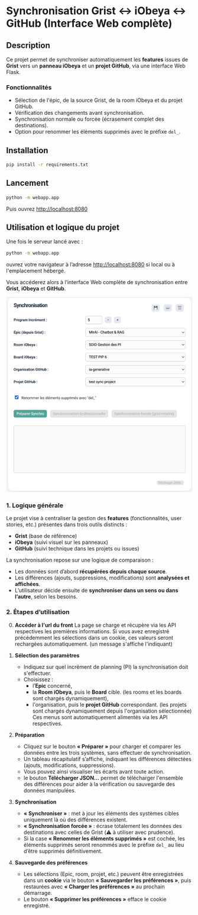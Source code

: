# Synchronisation Grist ↔ iObeya ↔ GitHub (Interface Web complète)

## Description
Ce projet permet de synchroniser automatiquement les **features** issues de **Grist**
vers un **panneau iObeya** et un **projet GitHub**, via une interface Web Flask.

### Fonctionnalités
- Sélection de l'épic, de la source Grist, de la room iObeya et du projet GitHub.
- Vérification des changements avant synchronisation.
- Synchronisation normale ou forcée (écrasement complet des destinations).
- Option pour renommer les éléments supprimés avec le préfixe `del_`.

## Installation
```bash
pip install -r requirements.txt
```

## Lancement
```bash
python -m webapp.app
```
Puis ouvrez [http://localhost:8080](http://localhost:8080)

## Utilisation et logique du projet

Une fois le serveur lancé avec :

```bash
python -m webapp.app
```

ouvrez votre navigateur à l’adresse [http://localhost:8080](http://localhost:8080) si local ou à l'emplacement hébergé.

Vous accéderez alors à l’interface Web complète de synchronisation entre **Grist**, **iObeya** et **GitHub**.

![Interface Web de synchronisation](images/screen.png)

### 1. Logique générale

Le projet vise à centraliser la gestion des **features** (fonctionnalités, user stories, etc.) présentes dans trois outils distincts :  
- **Grist** (base de référence)  
- **iObeya** (suivi visuel sur les panneaux)  
- **GitHub** (suivi technique dans les projets ou issues)

La synchronisation repose sur une logique de comparaison :
- Les données sont d’abord **récupérées depuis chaque source**.
- Les différences (ajouts, suppressions, modifications) sont **analysées et affichées**.
- L’utilisateur décide ensuite de **synchroniser dans un sens ou dans l’autre**, selon les besoins.

### 2. Étapes d’utilisation

0. **Accéder à l'url du front**
    La page se charge et récupère via les API respectives les premières informations.
    Si vous avez enregistré précédemment les sélections dans un cookie, ces valeurs seront rechargées automatiquement. (un message s'affiche l'indiquant)

1. **Sélection des paramètres**
   - Indiquez sur quel incrément de planning (PI) la synchronisation doit s'effectuer.
   - Choisissez :
     - l’**Epic** concerné,
     - la **Room iObeya**, puis le **Board** cible. (les rooms et les boards sont chargés dynamiquement),
     - l'organisation, puis le **projet GitHub** correspondant.  (les projets sont chargés dynamiquement depuis l'organisation sélectionnée)
   Ces menus sont automatiquement alimentés via les API respectives.

2. **Préparation**
   - Cliquez sur le bouton **« Préparer »** pour charger et comparer les données entre les trois systèmes, sans effectuer de synchronisation.
   - Un tableau récapitulatif s’affiche, indiquant les différences détectées (ajouts, modifications, suppressions).
   - Vous pouvez ainsi visualiser les écarts avant toute action.
   - le bouton **Télécharger JSON...** permet de télécharger l'ensemble des différences pour aider à la vérification ou sauvegarde des données manipulées.

3. **Synchronisation**
   - **« Synchroniser »** : met à jour les éléments des systèmes cibles uniquement là où des différences existent.  
   - **« Synchronisation forcée »** : écrase totalement les données des destinations avec celles de Grist (⚠️ à utiliser avec prudence).  
   - Si la case **« Renommer les éléments supprimés »** est cochée, les éléments supprimés seront renommés avec le préfixe `del_` au lieu d’être supprimés définitivement.

4. **Sauvegarde des préférences**
   - Les sélections (Epic, room, projet, etc.) peuvent être enregistrées dans un **cookie** via le bouton **« Sauvegarder les préférences »**, puis restaurées avec **« Charger les préférences »** au prochain démarrage.
   - Le bouton **« Supprimer les préférences »** efface le cookie enregistré.
